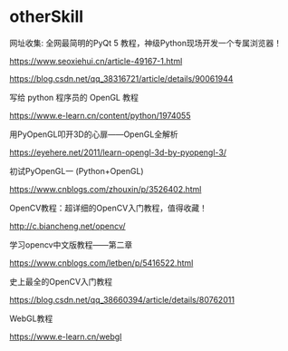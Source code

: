 # otherSkill


网址收集:
全网最简明的PyQt 5 教程，神级Python现场开发一个专属浏览器！

https://www.seoxiehui.cn/article-49167-1.html

https://blog.csdn.net/qq_38316721/article/details/90061944


写给 python 程序员的 OpenGL 教程

https://www.e-learn.cn/content/python/1974055

用PyOpenGL叩开3D的心扉——OpenGL全解析

https://eyehere.net/2011/learn-opengl-3d-by-pyopengl-3/


初试PyOpenGL一 (Python+OpenGL)

https://www.cnblogs.com/zhouxin/p/3526402.html

OpenCV教程：超详细的OpenCV入门教程，值得收藏！

http://c.biancheng.net/opencv/


学习opencv中文版教程——第二章

https://www.cnblogs.com/letben/p/5416522.html


史上最全的OpenCV入门教程

https://blog.csdn.net/qq_38660394/article/details/80762011

WebGL教程

https://www.e-learn.cn/webgl
